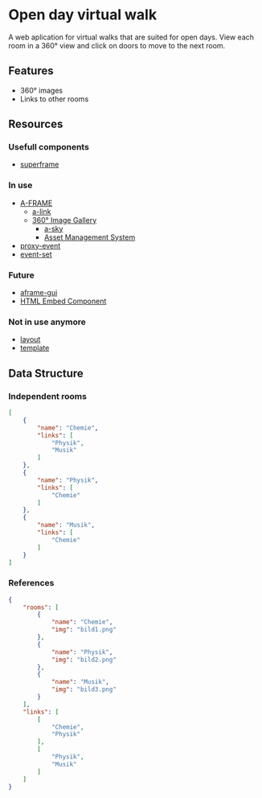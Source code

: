 # Open day virtual walk

A web aplication for virtual walks that are suited for open days. View each room in a 360° view and click on doors to move to the next room. 

## Features

- 360° images
- Links to other rooms

## Resources

### Usefull components

- [superframe](https://github.com/supermedium/superframe)

### In use

- [A-FRAME](https://aframe.io/)
    - [a-link](https://aframe.io/docs/1.0.0/components/link.html)
    - [360° Image Gallery](https://aframe.io/docs/1.0.0/guides/building-a-360-image-gallery.html)
        - [a-sky](https://aframe.io/docs/1.0.0/primitives/a-sky.html)
        - [Asset Management System](https://aframe.io/docs/1.0.0/core/asset-management-system.html)
- [proxy-event](https://github.com/supermedium/superframe/tree/master/components/proxy-event/)
- [event-set](https://github.com/supermedium/superframe/tree/master/components/event-set/)

### Future

- [aframe-gui](https://github.com/rdub80/aframe-gui)
- [HTML Embed Component](https://github.com/supereggbert/aframe-htmlembed-component)

### Not in use anymore

- [layout](https://github.com/supermedium/superframe/tree/master/components/layout/)
- [template](https://github.com/supermedium/superframe/tree/master/components/template/)

## Data Structure

### Independent rooms 

```json
[
    {
        "name": "Chemie",
        "links": [
            "Physik",
            "Musik"
        ]
    },
    {
        "name": "Physik",
        "links": [
            "Chemie"
        ]
    },
    {
        "name": "Musik",
        "links": [
            "Chemie"
        ]
    }
] 
```

### References 

```json
{
    "rooms": [
        {
            "name": "Chemie",
            "img": "bild1.png"
        },
        {
            "name": "Physik",
            "img": "bild2.png"
        },
        {
            "name": "Musik",
            "img": "bild3.png"
        }
    ],
    "links": [
        [
            "Chemie",
            "Physik"
        ],
        [
            "Physik",
            "Musik"
        ]
    ]
}
```